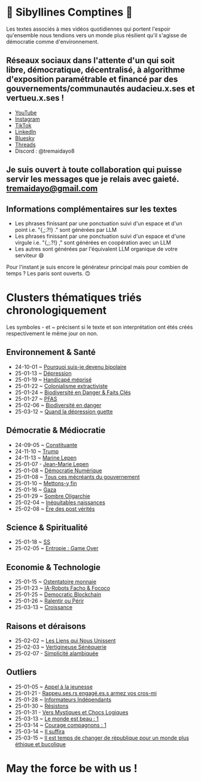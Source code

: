 # 👾 Sibyllines Comptines 🦄

 Les textes associés à mes vidéos quotidiennes qui portent l'espoir qu'ensemble nous tendions vers un monde plus résilient qu'il s'agisse de démocratie comme d'environnement.

## Réseaux sociaux dans l'attente d'un qui soit libre, démocratique, décentralisé, à algorithme d'exposition paramétrable et financé par des gouvernements/communautés audacieu.x.ses et vertueu.x.ses !
- [YouTube](https://www.youtube.com/@TremaiDayo)
- [Instagram](https://www.instagram.com/tremaidayo8/)
- [TikTok](https://www.tiktok.com/@tremaidayoo?lang=fr)
- [LinkedIn](https://www.linkedin.com/in/ga%C3%ABl-beck-7b098880/)
- [Bluesky](https://bsky.app/profile/tremaidayo.bsky.social)
- [Threads](https://www.threads.net/@tremaidayo8)
- Discord : @tremaidayo8

## Je suis ouvert à toute collaboration qui puisse servir les messages que je relais avec gaieté. tremaidayo@gmail.com

## Informations complémentaires sur les textes
- Les phrases finissant par une ponctuation suivi d'un espace et d'un point i.e. "{,;.?!} ." sont générées par LLM
- Les phrases finissant par une ponctuation suivi d'un espace et d'une virgule i.e. "{,;.?!} ," sont générées en coopération avec un LLM
- Les autres sont générées par l'équivalent LLM organique de votre serviteur 😄

Pour l'instant je suis encore le générateur principal mais pour combien de temps ? Les paris sont ouverts. 🙃

# Clusters thématiques triés chronologiquement
Les symboles - et ~ précisent si le texte et son interprétation ont étés créés respectivement le même jour on non.
## Environnement & Santé
- 24-10-01 ~ [Pourquoi suis-je devenu bipolaire](https://github.com/TremaiDayo/Fragments-Lyriques/blob/main/2024/24-10-01%20~%20Pourquoi%20suis%20je%20devenu%20bipolaire%20%3F)
- 25-01-13 ~ [Dépression](https://github.com/TremaiDayo/Fragments-Lyriques/blob/main/2025/25-01-13%20~%20D%C3%A9pression)
- 25-01-19 ~ [Handicapé méprisé](https://github.com/TremaiDayo/Fragments-Lyriques/blob/main/2025/25-01-19%20~%20Handicap%C3%A9%20m%C3%A9pris%C3%A9)
- 25-01-22 ~ [Colonialisme extractiviste](https://github.com/TremaiDayo/Fragments-Lyriques/blob/main/2025/25-01-22%20~%20Colonialisme%20extractiviste)
- 25-01-24 ~ [Biodiversité en Danger & Faits Clés](https://github.com/TremaiDayo/Fragments-Lyriques/blob/main/2025/25-01-24%20~%20Biodiversit%C3%A9%20en%20Danger%20%26%20Faits%20Cl%C3%A9s)
- 25-01-27 ~ [PFAS](https://github.com/TremaiDayo/Fragments-Lyriques/blob/main/2025/25-01-27%20~%20PFAS)
- 25-02-06 ~ [Biodiversité en danger](https://github.com/TremaiDayo/Sibyllines-Comptines/blob/main/2025/25-02-06%20~%20Biodiversit%C3%A9%20en%20danger%20!)
- 25-03-12 ~ [Quand la dépression guette](https://github.com/TremaiDayo/Sibyllines-Comptines/blob/main/2025/25-03-12%20~%20Quand%20la%20d%C3%A9pression%20guette)
## Démocratie & Médiocratie
- 24-09-05 ~ [Constituante](https://github.com/TremaiDayo/Fragments-Lyriques/blob/main/2024/24-09-05%20~%20Constituante)
- 24-11-10 ~ [Trump](https://github.com/TremaiDayo/Fragments-Lyriques/blob/main/2024/24-11-10%20~%20Trump)
- 24-11-13 ~ [Marine Lepen](https://github.com/TremaiDayo/Fragments-Lyriques/blob/main/2024/24-11-13%20~%20Marine%20Lepen)
- 25-01-07 - [Jean-Marie Lepen](https://github.com/TremaiDayo/Fragments-Lyriques/blob/main/2025/25-01-07%20-%20Jean%20Marie%20Lepen)
- 25-01-08 ~ [Démocratie Numérique](https://github.com/TremaiDayo/Fragments-Lyriques/blob/main/2025/25-01-08%20~%20D%C3%A9mocratie%20Num%C3%A9rique)
- 25-01-08 ~ [Tous ces mécréants du gouvernement](https://github.com/TremaiDayo/Fragments-Lyriques/blob/main/2025/25-01-08%20~%20Tous%20ces%20m%C3%A9cr%C3%A9ants%20du%20gouvernement)
- 25-01-10 ~ [Mettons-y fin](https://github.com/TremaiDayo/Sibyllines-Comptines/blob/main/2025/25-01-10%20~%20Mettons-y%20fin)
- 25-01-16 ~ [Gaza](https://github.com/TremaiDayo/Fragments-Lyriques/blob/main/2025/25-01-16%20~%20Gaza)
- 25-01-29 ~ [Sombre Oligarchie](https://github.com/TremaiDayo/Sibyllines-Comptines/blob/main/2025/25-01-29%20~%20Sombre%20Oligarchie)
- 25-02-04 ~ [Inéquitables naissances](https://github.com/TremaiDayo/Sibyllines-Comptines/blob/main/2025/25-02-04%20~%20In%C3%A9quitables%20naissances)
- 25-02-08 ~ [Ère des post vérités](https://github.com/TremaiDayo/Sibyllines-Comptines/blob/main/2025/25-02-08%20~%20%C3%88re%20des%20post%20v%C3%A9rit%C3%A9s)
## Science & Spiritualité
- 25-01-18 ~ [SS](https://github.com/TremaiDayo/Fragments-Lyriques/blob/main/2025/25-01-18%20~%20SS)
- 25-02-05 ~ [Entropie : Game Over](https://github.com/TremaiDayo/Sibyllines-Comptines/blob/main/2025/25-02-05%20~%20Entropie%20%3A%20Game%20Over)
## Economie & Technologie
- 25-01-15 ~ [Ostentatoire monnaie](https://github.com/TremaiDayo/Fragments-Lyriques/blob/main/2025/25-01-15%20~%20Ostentatoire%20monnaie)
- 25-01-23 ~ [IA-Robots Facho & Fococo](https://github.com/TremaiDayo/Fragments-Lyriques/blob/main/2025/25-01-23%20~%20IA-Robots%20Facho%20%26%20Fococo)
- 25-01-25 ~ [Democratic Blockchain](https://github.com/TremaiDayo/Fragments-Lyriques/blob/main/2025/25-01-25%20~%20Democratic%20Blockchain)
- 25-01-26 ~ [Ralentir ou Périr](https://github.com/TremaiDayo/Fragments-Lyriques/blob/main/2025/25-01-26%20~%20Ralentir%20ou%20P%C3%A9rir)
- 25-03-13 ~ [Croissance](https://github.com/TremaiDayo/Sibyllines-Comptines/blob/main/2025/25-03-13%20~%20Croissance)
## Raisons et déraisons
- 25-02-02 ~ [Les Liens qui Nous Unissent](https://github.com/TremaiDayo/Sibyllines-Comptines/blob/main/2025/25-02-02%20~%20Les%20Liens%20qui%20Nous%20Unissent)
- 25-02-03 ~ [Vertigineuse Sénèquerie](https://github.com/TremaiDayo/Sibyllines-Comptines/blob/main/2025/25-02-03%20~%20Vertigineuse%20S%C3%A9n%C3%A8querie)
- 25-02-07 - [Simplicité alambiquée](https://github.com/TremaiDayo/Sibyllines-Comptines/blob/main/2025/25-02-07%20-%20Simplicit%C3%A9%20alambiqu%C3%A9e)
## Outliers
- 25-01-05 ~ [Appel à la jeunesse](https://github.com/TremaiDayo/Fragments-Lyriques/blob/main/2025/25-01-05%20~%20Appel%20%C3%A0%20la%20jeunesse)
- 25-01-21 - [Rappeu.ses.rs engagé.es.s armez vos cros-mi](https://github.com/TremaiDayo/Fragments-Lyriques/blob/main/2025/25-01-21%20-%20Rappeu.ses.rs%20engag%C3%A9.es.s%20armez%20vos%20cros-mi%20!)
- 25-01-28 ~ [Informateurs Indépendants](https://github.com/TremaiDayo/Fragments-Lyriques/blob/main/2025/25-01-28%20~%20Informateurs%20Ind%C3%A9pendants)
- 25-01-30 ~ [Résistons](https://github.com/TremaiDayo/Sibyllines-Comptines/blob/main/2025/25-01-30%20~%20R%C3%A9sistons%20!)
- 25-01-31 - [Vers Mystiques et Chocs Logiques](https://github.com/TremaiDayo/Sibyllines-Comptines/blob/main/2025/25-01-31%20-%20Vers%20Mystiques%20et%20Chocs%20Logiques)
- 25-03-13 ~ [Le monde est beau : 1](https://github.com/TremaiDayo/Sibyllines-Comptines/blob/main/2025/25-03-13%20~%20Le%20monde%20est%20beau%20%3A%201)
- 25-03-14 ~ [Courage compagnons : 1](https://github.com/TremaiDayo/Sibyllines-Comptines/blob/main/2025/25-03-14%20~%20Courage%20compagnons%20:%201)
- 25-03-14 ~ [Il suffira](https://github.com/TremaiDayo/Sibyllines-Comptines/blob/main/2025/25-03-14%20~%20Il%20suffira)
- 25-03-15 ~ [Il est temps de changer de république pour un monde plus éthique et bucolique](https://github.com/TremaiDayo/Sibyllines-Comptines/blob/main/2025/25-03-15%20~%20Il%20est%20temps%20de%20changer%20de%20r%C3%A9publique%20pour%20un%20monde%20plus%20%C3%A9thique%20et%20bucolique)


# May the force be with us !
